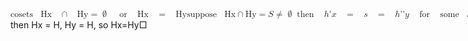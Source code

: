 <!DOCTYPE html>
<html>
<head>
 <title>MathML in HTML5</title>
</head>
<body>
<math xmlns='http://www.w3.org/1998/Math/MathML'>
    <mrow><mi fontstyle='2D Math' fontweight='normal'>cosets</mi><mo>&nbsp;</mo><mi fontstyle='2D Math' fontweight='normal'>Hx</mi><mo>&nbsp;</mo><mo>&cap;</mo><mo>&nbsp;</mo><mi fontstyle='2D Math' fontweight='normal'>Hy</mi><mo>&#x3d;</mo><mo>&varnothing;</mo><mo>&nbsp;</mo><mo>or</mo><mo>&nbsp;</mo><mi fontstyle='2D Math' fontweight='normal'>Hx</mi><mo>&nbsp;</mo><mo>&#x3d;</mo><mo>&nbsp;</mo><mi fontstyle='2D Math' fontweight='normal'>Hy</mi></mrow>
    <mrow><mi fontstyle='2D Math' fontweight='normal'>suppose</mi><mo>&nbsp;</mo><mi fontstyle='2D Math' fontweight='normal'>Hx</mi><mo>&cap;</mo><mi fontstyle='2D Math' fontweight='normal'>Hy</mi><mo>&#x3d;</mo><mi fontstyle='2D Math' fontweight='normal'>S</mi><mo>&NotEqual;</mo><mo>&varnothing;</mo></mrow>
    <mrow><mo>then</mo><mo>&nbsp;</mo><mi fontstyle='2D Input' fontweight='normal'>h</mi><mo>&#x27;</mo><mi fontstyle='2D Input' fontweight='normal'>x</mi><mo>&nbsp;</mo><mo>&#x3d;</mo><mo>&nbsp;</mo><mi fontstyle='2D Input' fontweight='normal'>s</mi><mo>&nbsp;</mo><mo>&#x3d;</mo><mo>&nbsp;</mo><mi fontstyle='2D Input' fontweight='normal'>h</mi><mo>&#x27;</mo><mo>&#x27;</mo><mi fontstyle='2D Input' fontweight='normal'>y</mi><mo>&nbsp;</mo><mo>for</mo><mo>&nbsp;</mo><mi fontstyle='2D Input' fontweight='normal'>some</mi><mo>&nbsp;</mo><mi fontstyle='2D Input' fontweight='normal'>h</mi><mo>&#x27;</mo><mo>&#x2c;</mo><mo>&nbsp;</mo><mi fontstyle='2D Input' fontweight='normal'>h</mi><mo>&#x27;</mo><mo>&#x27;</mo><mo>&isinv;</mo><mo>&nbsp;</mo><mi fontstyle='2D Input' fontweight='normal'>H</mi><mspace height='0.0ex' width='0.0em' depth='0.0ex' linebreak='newline'/><mi fontstyle='2D Math' fontweight='normal'>x</mi><mo>&nbsp;</mo><mo>&#x3d;</mo><mo>&nbsp;</mo><mi fontstyle='2D Math' fontweight='normal'>h</mi><msup><mo>&#x27;</mo><mrow><mo>&minus;</mo><mn fontstyle='2D Math' fontweight='normal'>1</mn></mrow></msup><mi fontstyle='2D Math' fontweight='normal'>h</mi><mo>&#x27;</mo><mo>&#x27;</mo><mi fontstyle='2D Math' fontweight='normal'>y</mi><mo>&nbsp;</mo><mo>&#x3d;</mo><mo>&nbsp;</mo><mi fontstyle='2D Math' fontweight='normal'>h</mi><mo>&#x27;</mo><mo>&#x27;</mo><mo>&#x27;</mo><mi fontstyle='2D Math' fontweight='normal'>y</mi><mspace height='0.0ex' width='0.0em' depth='0.0ex' linebreak='newline'/><mi fontstyle='2D Math' fontweight='normal'>h</mi><mo>&#x27;</mo><mo>&#x27;</mo><mo>&#x27;</mo><mo>&nbsp;</mo><mo>&#x3d;</mo><mo>&nbsp;</mo><msup><mi fontstyle='2D Math' fontweight='normal'>xy</mi><mrow><mo>&minus;</mo><mn fontstyle='2D Math' fontweight='normal'>1</mn></mrow></msup><mo>&#x2c;</mo><mo>&nbsp;</mo><mi fontstyle='2D Math' fontweight='normal'>as</mi><mo>&nbsp;</mo><mi fontstyle='2D Math' fontweight='normal'>h</mi><mo>&#x27;</mo><mo>&#x27;</mo><mo>&#x27;</mo><mo>&isinv;</mo><mi fontstyle='2D Math' fontweight='normal'>H</mi><mo>&#x2c;</mo><mo>&nbsp;</mo><mo>&nbsp;</mo><mo>&nbsp;</mo><mi fontstyle='2D Math' fontweight='normal'>x</mi><mo>&#x2c;</mo><msup><mi fontstyle='2D Math' fontweight='normal'>y</mi><mrow><mo>&minus;</mo><mn fontstyle='2D Math' fontweight='normal'>1</mn></mrow></msup><mo>&isinv;</mo><mi fontstyle='2D Math' fontweight='normal'>H</mi><mo>&#x2c;</mo><mo>&nbsp;</mo><mi fontstyle='2D Math' fontweight='normal'>so</mi><mo>&nbsp;</mo><mi fontstyle='2D Math' fontweight='normal'>y</mi><mo>&isinv;</mo><mi fontstyle='2D Math' fontweight='normal'>H</mi><mo>&nbsp;</mo><mi fontstyle='2D Math' fontweight='normal'>as</mi><mo>&nbsp;</mo><mi fontstyle='2D Math' fontweight='normal'>well</mi></mrow></math>
    <mrow><mo>then</mo><mo>&nbsp;</mo><mi fontstyle='2D Math' fontweight='normal'>Hx</mi><mo>&nbsp;</mo><mo>&#x3d;</mo><mo>&nbsp;</mo><mi fontstyle='2D Math' fontweight='normal'>H</mi><mo>&#x2c;</mo><mo>&nbsp;</mo><mi fontstyle='2D Math' fontweight='normal'>Hy</mi><mo>&nbsp;</mo><mo>&#x3d;</mo><mo>&nbsp;</mo><mi fontstyle='2D Math' fontweight='normal'>H</mi><mo>&#x2c;</mo><mo>&nbsp;</mo><mi fontstyle='2D Math' fontweight='normal'>so</mi><mo>&nbsp;</mo><mi fontstyle='2D Math' fontweight='normal'>Hx</mi><mo>&#x3d;</mo><mi fontstyle='2D Math' fontweight='normal'>Hy</mi><mo>&Square;</mo></mrow>
</math>
</body>
</html>